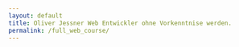 ```yaml
---
layout: default 
title: Oliver Jessner Web Entwickler ohne Vorkenntnise werden.
permalink: /full_web_course/
---
```




